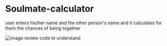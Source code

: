 # Soulmate-calculator
user enters his/her name and the other person's name and it calculates for them the chances of being together

![image](https://user-images.githubusercontent.com/88248852/222170010-13536c2f-f6d4-48a5-8227-fb409b055c7b.png)
review code to understand
